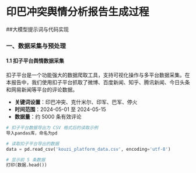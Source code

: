 # 印巴冲突舆情分析报告生成过程

##大模型提示词与代码实现

### 一、数据采集与预处理

#### 1.1 扣子平台舆情数据采集

扣子平台是一个功能强大的数据爬取工具，支持可视化操作与多平台数据采集。在本报告中，我们使用扣子平台抓取了微博、百度新闻、知乎、腾讯新闻、今日头条和网易新闻等平台的评论数据。

- **关键词设置**：印巴冲突、克什米尔、印军、巴军、停火
- **时间范围**：2024-05-01 至 2024-05-15 
- **数据量**：约 5000 条有效评论

```Python
# 扣子平台数据导出为 CSV 格式后的读取示例
导入pandas库，命名为pd

# 读取扣子平台导出的数据
data = pd.read_csv('kouzi_platform_data.csv', encoding='utf-8')

# 显示前 5 条数据
打印(数据.head())
